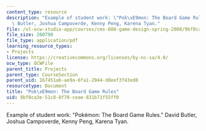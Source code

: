 ```yaml
---
content_type: resource
description: "Example of student work: \"Pok\xE9mon: The Board Game Rules.\" David\
  \ Butler, Joshua Campoverde, Kenny Peng, Karena Tyan."
file: /ol-ocw-studio-app/courses/cms-608-game-design-spring-2008/9bf8ca3e51c88f70ceae831b71f55ff0_bcmp_rules.pdf
file_size: 260790
file_type: application/pdf
learning_resource_types:
- Projects
license: https://creativecommons.org/licenses/by-nc-sa/4.0/
ocw_type: OCWFile
parent_title: Projects
parent_type: CourseSection
parent_uid: 167451ab-ae9a-6fa1-2944-d8eef3f43ed8
resourcetype: Document
title: "Pok\xE9mon: The Board Game Rules"
uid: 9bf8ca3e-51c8-8f70-ceae-831b71f55ff0
---
```

Example of student work: "Pokémon: The Board Game Rules." David Butler, Joshua Campoverde, Kenny Peng, Karena Tyan.